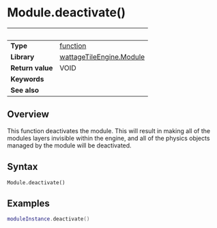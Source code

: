 # Module.deactivate()

|                      | &nbsp;
| -------------------- | ---------------------------------------------------------------
| __Type__             | [function](http://docs.coronalabs.com/api/type/Function.html)
| __Library__          | [wattageTileEngine.Module](type_module.markdown)
| __Return value__     | VOID
| __Keywords__         |
| __See also__         |


## Overview

This function deactivates the module.  This will result in making all of
the modules layers invisible within the engine, and all of the physics
objects managed by the module will be deactivated.


## Syntax

	Module.deactivate()


## Examples

``````lua
moduleInstance.deactivate()
``````
